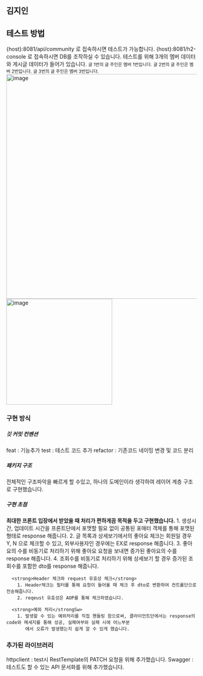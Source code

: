 <h2>김지인</h2>

<h2>테스트 방법</h2>
 {host}:8081/api/community 로 접속하시면 테스트가 가능합니다.
 {host}:8081/h2-console 로 접속하시면 DB를 조작하실 수 있습니다.
 테스트를 위해 3개의 멤버 데이터와 게시글 데이터가 들어가 있습니다.
 <small>글 1번의 글 주인은 멤버 1번입니다.</small>
 <small>글 2번의 글 주인은 멤버 2번입니다.</small>
 <small>글 3번의 글 주인은 멤버 3번입니다.</small>
 <img width="594" alt="image" src="https://user-images.githubusercontent.com/102157839/218021217-bc935714-fa2d-4900-a331-23d62c707c7e.png">
 <img width="280" alt="image" src="https://user-images.githubusercontent.com/102157839/218021337-f7cd877f-d80d-4f8d-8429-7018627d4a16.png">

<h3>구현 방식</h3>
  <h5>깃 커밋 컨벤션</h5>
      feat : 기능추가
      test : 테스트 코드 추가
      refactor : 기존코드 네이밍 변경 및 코드 분리
      
  <h5>패키지 구조</h5>
      전체적인 구조파악을 빠르게 할 수있고, 하나의 도메인이라 생각하여 레이어 계층 구조로 구현했습니다.
      
  <h5>구현 초점</h5>
      <strong>최대한 프론트 입장에서 받았을 때 처리가 편하게끔 목적을 두고 구현했습니다.</strong>
        1. 생성시간, 업데이트 시간을 프론트단에서 포맷할 필요 없이 공통된 포매터 객체를 통해 포맷된 형태로 response 해줍니다.
        2. 글 목록과 상세보기에서의 좋아요 체크는 회원일 경우 Y, N 으로 체크할 수 있고, 외부사용자인 경우에는 EX로
         response 해줍니다.
        3. 좋아요의 수를 비동기로 처리하기 위해 좋아요 요청을 보내면 증가된 좋아요의 수를 response 해줍니다.
        4. 조회수를 비동기로 처리하기 위해 상세보기 할 경우 증가된 조회수를 포함한 dto를 response 해줍니다.
      
      <strong>Header 체크와 request 유효성 체크</strong>
        1. Header체크는 필터를 통해 요청이 들어올 때 체크 후 dto로 변환하여 컨트롤단으로 전송해줍니다.
        2. reqeust 유효성은 AOP를 통해 체크하였습니다.
        
      <strong>예외 처리</strongSw>
        1. 발생할 수 있는 예외처리를 직접 핸들링 함으로써, 클라이언트단에서는 response의 code와 메세지를 통해 성공, 실패여부와 실패 시에 어느부분
           에서 오류가 발생했는지 쉽게 알 수 있게 했습니다.
           
  <h3>추가된 라이브러리</h3>
  httpclient : test시 RestTemplate의 PATCH 요청을 위해 추가했습니다.
  Swagger : 테스트도 할 수 있는 API 문서화를 위해 추가했습니다.
